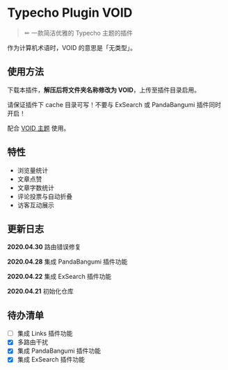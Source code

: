 # Typecho Plugin VOID

> ✏ 一款简洁优雅的 Typecho 主题的插件

作为计算机术语时，VOID 的意思是「无类型」。

## 使用方法

下载本插件，**解压后将文件夹名称修改为 VOID**，上传至插件目录启用。

请保证插件下 cache 目录可写！不要与 ExSearch 或 PandaBangumi 插件同时开启！

配合 [VOID 主题](https://github.com/monsterxcn/Typecho-Theme-VOID) 使用。

## 特性

 - 浏览量统计
 - 文章点赞
 - 文章字数统计
 - 评论投票与自动折叠
 - 访客互动展示

## 更新日志

**2020.04.30** 路由错误修复

**2020.04.28** 集成 PandaBangumi 插件功能

**2020.04.22** 集成 ExSearch 插件功能

**2020.04.21** 初始化仓库

## 待办清单

 - [ ] 集成 Links 插件功能
 - [x] 多路由干扰
 - [x] 集成 PandaBangumi 插件功能
 - [x] 集成 ExSearch 插件功能